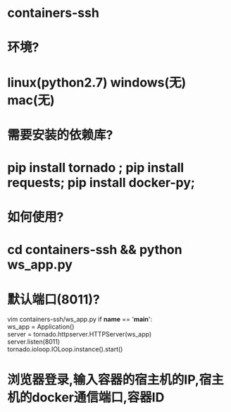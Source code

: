 # containers-ssh
# 环境?
# linux(python2.7) windows(无) mac(无)
# 需要安装的依赖库?
# pip install tornado ; pip install requests; pip install docker-py;
# 如何使用?
# cd containers-ssh && python ws_app.py
# 默认端口(8011)?
  vim containers-ssh/ws_app.py
  if __name__ == '__main__':  
    ws_app = Application()  
    server = tornado.httpserver.HTTPServer(ws_app)  
    server.listen(8011)  
    tornado.ioloop.IOLoop.instance().start() 
# 浏览器登录,输入容器的宿主机的IP,宿主机的docker通信端口,容器ID
